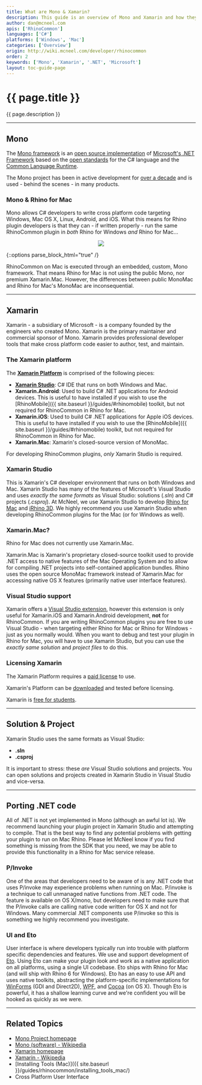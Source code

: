 ```yaml
---
title: What are Mono & Xamarin?
description: This guide is an overview of Mono and Xamarin and how they relate to RhinoCommon plugins.
author: dan@mcneel.com
apis: ['RhinoCommon']
languages: ['C#']
platforms: ['Windows', 'Mac']
categories: ['Overview']
origin: http://wiki.mcneel.com/developer/rhinocommon
order: 2
keywords: ['Mono', 'Xamarin', '.NET', 'Microsoft']
layout: toc-guide-page
---
```


# {{ page.title }}

{{ page.description }}

---

## Mono

The [Mono framework](http://www.mono-project.com/) is an [open source implementation](https://github.com/mono/mono) of [Microsoft's .NET Framework](http://www.microsoft.com/net) based on the [open standards](http://www.mono-project.com/docs/about-mono/languages/ecma/) for the C# language and the [Common Language Runtime](http://www.mono-project.com/docs/advanced/runtime/).

The Mono project has been in active development for [over a decade](https://en.wikipedia.org/wiki/Mono_(software)#History) and is used - behind the scenes - in many products.

### Mono & Rhino for Mac

Mono allows C# developers to write cross platform code targeting Windows, Mac OS X, Linux, Android, and iOS.  What this means for Rhino plugin developers is that they can - if written properly - run the same RhinoCommon plugin in *both* Rhino for Windows *and* Rhino for Mac...

<div align="center">
  <img src="{{ site.baseurl }}/images/rhino_mono_one_binary_two_platforms.png">
</div>

{::options parse_block_html="true" /}

RhinoCommon on Mac is executed through an embedded, custom, Mono framework.  That means Rhino for Mac is not using the public Mono, nor premium Xamarin.Mac.  However, the differences between public MonoMac and Rhino for Mac's MonoMac are inconsequential.

---

## Xamarin

Xamarin - a subsidiary of Microsoft - is a company founded by the engineers who created Mono.  Xamarin is the primary maintainer and commercial sponsor of Mono.  Xamarin provides professional developer tools that make cross platform code easier to author, test, and maintain.

### The Xamarin platform

The **[Xamarin Platform](http://xamarin.com/platform)** is comprised of the following pieces:

- **[Xamarin Studio](http://xamarin.com/studio)**: C# IDE that runs on both Windows and Mac.
- **Xamarin.Android**: Used to build C# .NET applications for Android devices.  This is useful to have installed if you wish to use the [RhinoMobile]({{ site.baseurl }}/guides/#rhinomobile) toolkit, but not required for RhinoCommon in Rhino for Mac.
- **Xamarin.iOS**: Used to build C# .NET applications for Apple iOS devices.  This is useful to have installed if you wish to use the [RhinoMobile]({{ site.baseurl }}/guides/#rhinomobile) toolkit, but not required for RhinoCommon in Rhino for Mac.
- **Xamarin.Mac**: Xamarin's closed-source version of MonoMac.

For developing RhinoCommon plugins, *only* Xamarin Studio is required.

### Xamarin Studio

This is Xamarin's C# developer environment that runs on both Windows and Mac.  Xamarin Studio has many of the features of Microsoft's Visual Studio and uses *exactly the same formats* as Visual Studio: solutions (*.sln*) and C# projects (*.csproj*).  At McNeel, we use Xamarin Studio to develop [Rhino for Mac](http://www.rhino3d.com/mac) and [iRhino 3D](https://www.rhino3d.com/ios).  We highly recommend you use Xamarin Studio when developing RhinoCommon plugins for the Mac (or for Windows as well).

### Xamarin.Mac?

Rhino for Mac does not currently use Xamarin.Mac.

Xamarin.Mac is Xamarin's proprietary closed-source toolkit used to provide .NET access to native features of the Mac Operating System and to allow for compiling .NET projects into self-contained application bundles.  Rhino uses the open source MonoMac framework instead of Xamarin.Mac for accessing native OS X features (primarily native user interface features).

### Visual Studio support

Xamarin offers a [Visual Studio extension](http://xamarin.com/visual-studio), however this extension is only useful for Xamarin.iOS and Xamarin.Android development, **not** for RhinoCommon.  If you are writing RhinoCommon plugins you are free to use Visual Studio - when targeting either Rhino for Mac or Rhino for Windows - just as you normally would.  When you want to debug and test your plugin in Rhino for Mac, you will have to use Xamarin Studio, but you can use the *exactly same solution* and *project files* to do this.

### Licensing Xamarin

The Xamarin Platform requires a [paid license](https://store.xamarin.com/) to use.  

Xamarin's Platform can be [downloaded](https://xamarin.com/download) and tested before licensing.

Xamarin is [free for students](https://xamarin.com/student).

---

## Solution & Project

Xamarin Studio uses the same formats as Visual Studio:

- **.sln**
- **.csproj**

It is important to stress: these *are* Visual Studio solutions and projects.  You can open solutions and projects created in Xamarin Studio in Visual Studio and vice-versa.

---

## Porting .NET code

All of .NET is not yet implemented in Mono (although an awful lot is).  We recommend launching your plugin project in Xamarin Studio and attempting to compile. That is the best way to find any potential problems with getting your plugin to run on Mac Rhino. Please let McNeel know if you find something is missing from the SDK that you need, we may be able to provide this functionality in a Rhino for Mac service release.

### P/Invoke

One of the areas that developers need to be aware of is any .NET code that uses P/invoke may experience problems when running on Mac. P/invoke is a technique to call unmanaged native functions from .NET code.  The feature is available on OS X/mono, but developers need to make sure that the P/invoke calls are calling native code written for OS X and not for Windows.  Many commercial .NET components use P/invoke so this is something we highly recommend you investigate.

### UI and Eto

User interface is where developers typically run into trouble with platform specific dependencies and features.  We use and support development of [Eto](https://github.com/picoe/Eto).  Using Eto can make your plugin look and work as a native application on all platforms, using a single UI codebase.  Eto ships with Rhino for Mac (and will ship with Rhino 6 for Windows).  Eto has an easy to use API and uses native toolkits, abstracting the platform-specific implementations for [WinForms](https://en.wikipedia.org/wiki/Windows_Forms) (GDI and Direct2D), [WPF](https://en.wikipedia.org/wiki/Windows_Presentation_Foundation), and [Cocoa](https://en.wikipedia.org/wiki/Cocoa_(API)) (on OS X).  Though Eto is powerful, it has a shallow learning curve and we're confident you will be hooked as quickly as we were.

---

## Related Topics

- [Mono Project homepage](http://www.mono-project.com/)
- [Mono (software) - Wikipedia](http://en.wikipedia.org/wiki/Mono_(software))
- [Xamarin homepage](http://xamarin.com)
- [Xamarin - Wikipedia](https://en.wikipedia.org/wiki/Xamarin)
- [Installing Tools (Mac)]({{ site.baseurl }}/guides/rhinocommon/installing_tools_mac/)
- Cross Platform User Interface
